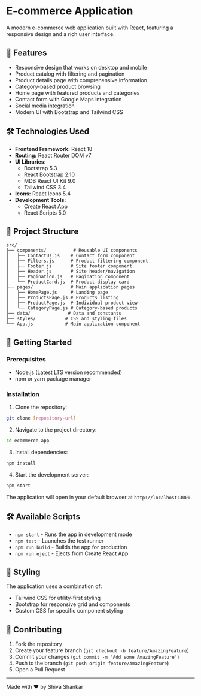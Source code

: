 # E-commerce Application

A modern e-commerce web application built with React, featuring a responsive design and a rich user interface.

## 🚀 Features

- Responsive design that works on desktop and mobile
- Product catalog with filtering and pagination
- Product details page with comprehensive information
- Category-based product browsing
- Home page with featured products and categories
- Contact form with Google Maps integration
- Social media integration
- Modern UI with Bootstrap and Tailwind CSS

## 🛠️ Technologies Used

- **Frontend Framework:** React 18
- **Routing:** React Router DOM v7
- **UI Libraries:** 
  - Bootstrap 5.3
  - React Bootstrap 2.10
  - MDB React UI Kit 9.0
  - Tailwind CSS 3.4
- **Icons:** React Icons 5.4
- **Development Tools:**
  - Create React App
  - React Scripts 5.0

## 📁 Project Structure

```
src/
├── components/          # Reusable UI components
│   ├── ContactUs.js    # Contact form component
│   ├── Filters.js      # Product filtering component
│   ├── Footer.js       # Site footer component
│   ├── Header.js       # Site header/navigation
│   ├── Pagination.js   # Pagination component
│   └── ProductCard.js  # Product display card
├── pages/              # Main application pages
│   ├── HomePage.js     # Landing page
│   ├── ProductsPage.js # Products listing
│   ├── ProductPage.js  # Individual product view
│   └── CategoryPage.js # Category-based products
├── data/              # Data and constants
├── styles/           # CSS and styling files
└── App.js            # Main application component
```

## 🚀 Getting Started

### Prerequisites

- Node.js (Latest LTS version recommended)
- npm or yarn package manager

### Installation

1. Clone the repository:
```bash
git clone [repository-url]
```

2. Navigate to the project directory:
```bash
cd ecommerce-app
```

3. Install dependencies:
```bash
npm install
```

4. Start the development server:
```bash
npm start
```

The application will open in your default browser at `http://localhost:3000`.

## 🛠️ Available Scripts

- `npm start` - Runs the app in development mode
- `npm test` - Launches the test runner
- `npm run build` - Builds the app for production
- `npm run eject` - Ejects from Create React App

## 🎨 Styling

The application uses a combination of:
- Tailwind CSS for utility-first styling
- Bootstrap for responsive grid and components
- Custom CSS for specific component styling

## 🤝 Contributing

1. Fork the repository
2. Create your feature branch (`git checkout -b feature/AmazingFeature`)
3. Commit your changes (`git commit -m 'Add some AmazingFeature'`)
4. Push to the branch (`git push origin feature/AmazingFeature`)
5. Open a Pull Request



---

Made with ❤️ by Shiva Shankar
